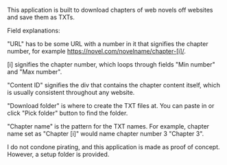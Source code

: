 This application is built to download chapters of web novels off websites and save them as TXTs.

Field explanations:

"URL" has to be some URL with a number in it that signifies the chapter number, for example https://novel.com/novelname/chapter-[i]/.

[i] signifies the chapter number, which loops through fields "Min number" and "Max number".

"Content ID" signifies the div that contains the chapter content itself, which is usually consistent throughout any website.

"Download folder" is where to create the TXT files at. You can paste in or click "Pick folder" button to find the folder.

"Chapter name" is the pattern for the TXT names. For example, chapter name set as "Chapter [i]" would name chapter number 3 "Chapter 3".

I do not condone pirating, and this application is made as proof of concept. However, a setup folder is provided.
